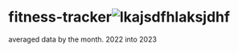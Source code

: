 # fitness-tracker![lkajsdfhlaksjdhf](https://user-images.githubusercontent.com/59792598/200855169-2691c25a-ef82-4eb7-ba90-c2d89f715b66.JPG)
averaged data by the month. 2022 into 2023
